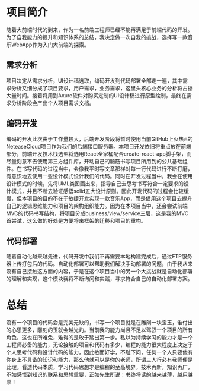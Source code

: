 # 项目简介

随着大前端时代的到来，作为一名前端工程师已经不能再满足于前端代码的开发。为了自我能力的提升和知识体系的总结，我决定做一次自我的挑战，选择写一款音乐WebApp作为入门大前端的探索。

## 需求分析
项目决定从需求分析，UI设计稿选取，编码开发到代码部署全部走一遍，其中需求分析又细分成了项目要求，用户需求，业务需求，这里头核心业务的分析将占据大量时间。接着将用到Axure软件对购买定制的UI设计稿进行原型绘制，最终在需求分析阶段会产出个人项目需求文档。

## 编码开发
编码的开发此次由于工作量较大，后端开发阶段将暂时使用当前GitHub上火热🔥的NeteaseCloud项目作为我们的后端接口服务器。本项目开发依旧将重点放在前端部分，前端开发技术栈选型将选用React全家桶配合create-react-app脚手架，而尽量刻意不去使用第三方组件库，开动自己的脑筋书写项目所用到的公共基础组件。在书写代码的过程当中，会像我平时写文章那样对每一行代码进行不断打磨，有意识地去使用一些设计模式设计我们的代码。同时在开发过程当中，我会在使用设计模式的时候，先将UML类图画出来，指导自己去思考书写符合一定要求的设计模式，并且不断去验证感悟solid五大设计原则。因此开发代码的过程会比较缓慢，但本项目的目的不在于敏捷开发实现一款音乐App，而是借用这个项目去提升自己的逻辑思维能力和项目的架构组织能力。因为在本项目当中，还会尝试前端MVC的代码书写结构，将项目分成business/view/service三层，这是我的MVC首尝试，这么做的好处是方便将来框架的迁移和项目的重构。

## 代码部署
随着自动化越来越先进，代码开发中我们不再需要本地构建完成后，通过FTP服务器上传打包后的代码。自动化部署可以帮助我们解决手动部署的问题，由于我从来没有自己接触这方面的内容，于是在这个项目当中的另一个大挑战就是自动化部署的理解和实现，这个模块我将不断询问和实践，寻求符合自己的自动化部署方案。

# 总结
没有一个项目的代码会是完美无缺的，书写一个项目就是在雕刻一块宝玉，谁付出的心思更多，雕刻的玉就会越光灼。当前我的能力尚且不足以驾驭一个项目的所有角色，这也在所难免，难得的是敢于踏出第一步。私以为持续学习的能力才是一个工程师必备的能力，无论接触的项目和代码有多少，编程的能力很大程度上决定于个人思考代码和设计代码的能力，因此敏而好学，不耻下问，任何一个人只要他有你身上不具备的知识和能力，那么他就可以是你的老师，所谓三人行必有我师便是此理。看透代码本质，学习代码思想才是编程的至高境界，技术再新，知识再广，不如感悟到知识的联系和思想重要，正如先生所说：书终将读的越来越薄，越用越厚！